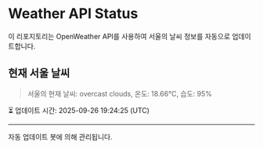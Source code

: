 
# Weather API Status

이 리포지토리는 OpenWeather API를 사용하여 서울의 날씨 정보를 자동으로 업데이트합니다.

## 현재 서울 날씨
> 서울의 현재 날씨: overcast clouds, 온도: 18.66°C, 습도: 95%

⏳ 업데이트 시간: 2025-09-26 19:24:25 (UTC)

---
자동 업데이트 봇에 의해 관리됩니다.
